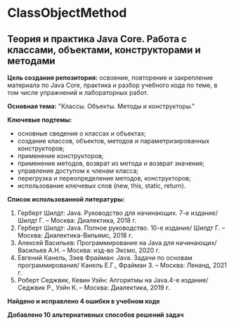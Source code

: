 # ClassObjectMethod
## **Теория и практика Java Core. Работа с классами, объектами, конструкторами и методами**

**Цель создания репозитория:** освоение, повторение и закрепление материала по Java Core, практика и разбор учебного кода по теме, в том числе упражнений и лабораторных работ.

**Основная тема:** "Классы. Объекты. Методы и конструкторы."

**Ключевые подтемы:**
- основные сведения о классах и объектах;
- создание классов, объектов, методов и параметризированных конструкторов;
- применение конструкторов;
- применение методов, возврат из метода и возврат значения;
- управление доступом к членам класса;
- перегрузка и переопределение методов, конструкторов;
- использование ключевых слов (new, this, static, return).

**Список использованной литературы:**
1.	Герберт Шилдт: Java. Руководство для начинающих. 7-е издание/ Шилдт Г. – Москва: Диалектика, 2018 г.
2.	Герберт Шилдт: Java. Полное руководство. 10-е издание/ Шилдт Г. – Москва: Диалектика-Вильямс, 2018 г.
3.	Алексей Васильев: Программирование на Java для начинающих/ Васильев А.Н. – Москва: изд-во Эксмо, 2020 г.
4.	Евгений Канель, Зэев Фрайман: Java. Задачи по основам программирования/ Канель Е.Г., Фрайман З. – Москва: Ленанд, 2021 г.
5.	Роберт Седжвик, Кевин Уэйн: Алгоритмы на Java.4-е издание/ Седжвик Р., Уэйн К. – Москва: Диалектика, 2019 г.

**Найдено и исправлено 4 ошибки в учебном коде**

**Добавлено 10 альтернативных способов решений задач**
